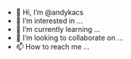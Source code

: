 - 👋 Hi, I’m @andykacs
- 👀 I’m interested in ...
- 🌱 I’m currently learning ...
- 💞️ I’m looking to collaborate on ...
- 📫 How to reach me ...

<!---
andykacs/andykacs is a ✨ special ✨ repository because its `README.md` (this file) appears on your GitHub profile.
You can click the Preview link to take a look at your changes.
--->
